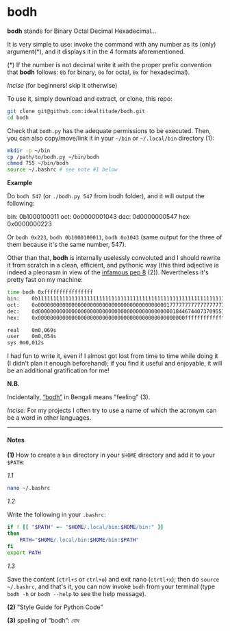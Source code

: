 # bodh

**bodh** stands for Binary Octal Decimal Hexadecimal...

It is very simple to use: invoke the command with any number as its (only) argument(*), and it displays it in the 4 formats aforementioned.

(*) If the number is not decimal write it with the proper prefix convention that **bodh** follows: `0b` for binary, `0o` for octal, `0x` for hexadecimal).

*Incise* (for beginners! skip it otherwise)

To use it, simply download and extract, or clone, this repo:

```bash
git clone git@github.com:idealtitude/bodh.git
cd bodh
```

Check that `bodh.py` has the adequate permissions to be executed. Then, you can also copy/move/link it in your `~/bin` or `~/.local/bin` directory (1):

```bash
mkdir -p ~/bin
cp /path/to/bodh.py ~/bin/bodh
chmod 755 ~/bin/bodh
source ~/.bashrc # see note #1 below
```

**Example**

Do `bodh 547` (or `./bodh.py 547` from bodh folder), and it will output the following:

  bin:	0b1000100011
  oct:	0o0000001043
  dec:	0d0000000547
  hex:	0x0000000223

Or `bodh 0x223`, `bodh 0b1000100011`, `bodh 0o1043` (same output for the three of them because it's the same number, 547).

Other than that, **bodh** is internally uselessly convoluted and I should rewrite it from scratch in a clean, efficient, and pythonic way (this third adjective is indeed a pleonasm in view of the [infamous pep 8](https://www.python.org/dev/peps/pep-0008/ "PEP 8 -- Style Guide for Python Code") (2)).
Nevertheless it's pretty fast on my machine:

```bash
time bodh 0xffffffffffffffff
bin:	0b1111111111111111111111111111111111111111111111111111111111111111
oct:	0o0000000000000000000000000000000000000000001777777777777777777777
dec:	0d0000000000000000000000000000000000000000000018446744073709551615
hex:	0x000000000000000000000000000000000000000000000000ffffffffffffffff

real	0m0,069s
user	0m0,054s
sys	0m0,012s
```

I had fun to write it, even if I almost got lost from time to time while doing it (I didn't plan it enough beforehand); if you find it useful and enjoyable, it will be an additional gratification for me!

**N.B.**

Incidentally, [“bodh”](https://translate.google.fr/?sl=auto&tl=en&text=%E0%A6%AC%E0%A7%8B%E0%A6%A7&op=translate "Google translation of the word 'bodh'") in Bengali means "feeling" (3).

*Incise:* For my projects I often try to use a name of which the acronym can be a word in other languages.

---

#### Notes

**(1)** How to create a `bin` directory in your `$HOME` directory and add it to your `$PATH`:

*1.1*

```bash
nano ~/.bashrc
```

*1.2*

Write the following in your `.bashrc`:

```bash
if ! [[ "$PATH" =~ "$HOME/.local/bin:$HOME/bin:" ]]
then
    PATH="$HOME/.local/bin:$HOME/bin:$PATH"
fi
export PATH
```

*1.3*

Save the content (`ctrl+s` or `ctrl+o`) and exit nano (`ctrtl+x`); then do `source ~/.bashrc`, and that's it, you can now invoke `bodh` from your terminal (type `bodh -h` or `bodh --help` to see the help message).

**(2)** ”Style Guide for Python Code”

**(3)** spelling of “bodh”: *বোধ*
